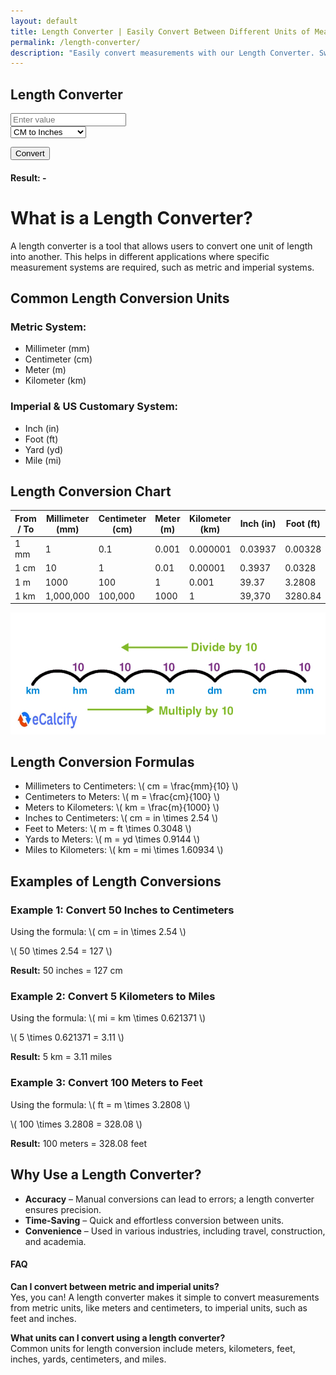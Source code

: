 ```yaml
---
layout: default
title: Length Converter | Easily Convert Between Different Units of Measurement
permalink: /length-converter/
description: "Easily convert measurements with our Length Converter. Switch between units instantly and get accurate results in just a few clicks!"
---
```


<div class="container mt-5">
    <div class="card shadow-lg p-4 col-12 col-sm-8 col-md-6">
        <h2 class="text-center mb-4">Length Converter</h2>

 <div class="mb-3">
            <input type="number" id="inputValue" class="form-control" placeholder="Enter value">
        </div>

<div class="mb-3">
            <select id="conversionType" class="form-select">
                <option value="cmToInches">CM to Inches</option>
                <option value="inchesToCm">Inches to CM</option>
                <option value="mmToInches">MM to Inches</option>
                <option value="inchesToMm">Inches to MM</option>
                <option value="metersToFeet">Meters to Feet</option>
                <option value="feetToMeters">Feet to Meters</option>
                <option value="kmToMiles">KM to Miles</option>
                <option value="milesToKm">Miles to KM</option>
                <option value="cmToFeet">CM to Feet</option>
                <option value="feetToCm">Feet to CM</option>
                <option value="inchesToFeet">Inches to Feet</option>
                <option value="feetToInches">Feet to Inches</option>
                <option value="metersToYards">Meters to Yards</option>
                <option value="yardsToMeters">Yards to Meters</option>
                <option value="mmToCm">MM to CM</option>
                <option value="cmToMm">CM to MM</option>
                <option value="cmToKm">CM to KM</option>
                <option value="kmToCm">KM to CM</option>
                <option value="mmToFeet">MM to Feet</option>
                <option value="feetToMm">Feet to MM</option>
                <option value="metersToMiles">Meters to Miles</option>
                <option value="milesToMeters">Miles to Meters</option>
                <option value="feetToMiles">Feet to Miles</option>
                <option value="milesToFeet">Miles to Feet</option>
                <option value="yardsToFeet">Yards to Feet</option>
                <option value="feetToYards">Feet to Yards</option>
                <option value="inchesToMeters">Inches to Meters</option>
                <option value="metersToInches">Meters to Inches</option>
                <option value="kmToMm">KM to MM</option>
                <option value="mmToKm">MM to KM</option>
                <option value="inchesToYards">Inches to Yards</option>
                <option value="yardsToInches">Yards to Inches</option>
                <option value="yardsToMiles">Yards to Miles</option>
                <option value="milesToYards">Miles to Yards</option>
            </select>
        </div>

<button class="btn btn-primary btn-shadow w-100" onclick="convert()">Convert</button>
<div class="mt-3">
            <h4>Result: <span id="result">-</span></h4>
        </div>
    </div>
</div>

<!-- Article part -->
<h1 class="pt-4">What is a Length Converter?</h1>
<p>A length converter is a tool that allows users to convert one unit of length into another. This helps in different applications where specific measurement systems are required, such as metric and imperial systems. </p>

<h2>Common Length Conversion Units</h2>
<h3>Metric System:</h3>
<ul><li>Millimeter (mm)</li><li>Centimeter (cm)</li><li>Meter (m)</li><li>Kilometer (km)</li></ul>
    
<h3>Imperial & US Customary System:</h3>
<ul><li>Inch (in)</li><li>Foot (ft)</li><li>Yard (yd)</li><li>Mile (mi)</li></ul>

<h2>Length Conversion Chart</h2>
   <div class="table-responsive text-center">
        <table class="table table-bordered">
            <thead class="table-primary">
                <tr>
                    <th>From / To</th>
                    <th>Millimeter (mm)</th>
                    <th>Centimeter (cm)</th>
                    <th>Meter (m)</th>
                    <th>Kilometer (km)</th>
                    <th>Inch (in)</th>
                    <th>Foot (ft)</th>
                    <th>Yard (yd)</th>
                    <th>Mile (mi)</th>
                </tr>
            </thead>
            <tbody>
                <tr><td>1 mm</td><td>1</td><td>0.1</td><td>0.001</td><td>0.000001</td><td>0.03937</td><td>0.00328</td><td>0.00109</td><td>0.00000062</td></tr>
                <tr><td>1 cm</td><td>10</td><td>1</td><td>0.01</td><td>0.00001</td><td>0.3937</td><td>0.0328</td><td>0.01094</td><td>0.0000062</td></tr>
                <tr><td>1 m</td><td>1000</td><td>100</td><td>1</td><td>0.001</td><td>39.37</td><td>3.2808</td><td>1.094</td><td>0.000621</td></tr>
                <tr><td>1 km</td><td>1,000,000</td><td>100,000</td><td>1000</td><td>1</td><td>39,370</td><td>3280.84</td><td>1093.61</td><td>0.621371</td></tr>
            </tbody>
        </table>
    </div>
<img class="img-fluid" alt="Length Measurement Conversion Chart – Metric" src="/assets/images/length-conversion-1.jpg" fetchpriority="high" loading="auto" style="object-fit: contain;" />
<h2>Length Conversion Formulas</h2>
<ul>
<li>Millimeters to Centimeters: \( cm = \frac{mm}{10} \)</li>
<li>Centimeters to Meters: \( m = \frac{cm}{100} \)</li>
<li>Meters to Kilometers: \( km = \frac{m}{1000} \)</li>
<li>Inches to Centimeters: \( cm = in \times 2.54 \)</li>
<li>Feet to Meters: \( m = ft \times 0.3048 \)</li>
<li>Yards to Meters: \( m = yd \times 0.9144 \)</li>
<li>Miles to Kilometers: \( km = mi \times 1.60934 \)</li>
</ul>

<h2>Examples of Length Conversions</h2>
<h3>Example 1: Convert 50 Inches to Centimeters</h3>
<p>Using the formula: \( cm = in \times 2.54 \)</p>
<p>\( 50 \times 2.54 = 127 \)</p>
<p><strong>Result:</strong> 50 inches = 127 cm</p>

<h3>Example 2: Convert 5 Kilometers to Miles</h3>
<p>Using the formula: \( mi = km \times 0.621371 \)</p>
<p>\( 5 \times 0.621371 = 3.11 \)</p>
<p><strong>Result:</strong> 5 km = 3.11 miles</p>

<h3>Example 3: Convert 100 Meters to Feet</h3>
<p>Using the formula: \( ft = m \times 3.2808 \)</p>
<p>\( 100 \times 3.2808 = 328.08 \)</p>
<p><strong>Result:</strong> 100 meters = 328.08 feet</p>

<h2>Why Use a Length Converter?</h2>
<ul>
<li><strong>Accuracy</strong> – Manual conversions can lead to errors; a length converter ensures precision.</li>
<li><strong>Time-Saving</strong> – Quick and effortless conversion between units.</li>
<li><strong>Convenience</strong> – Used in various industries, including travel, construction, and academia.</li>
</ul>

<h4>FAQ</h4>
<p><strong>Can I convert between metric and imperial units? </strong> <br>
Yes, you can! A length converter makes it simple to convert measurements from metric units, like meters and centimeters, to imperial units, such as feet and inches.</p>
<p><strong>What units can I convert using a length converter? </strong><br>
Common units for length conversion include meters, kilometers, feet, inches, yards, centimeters, and miles.</p>

<!-- Article Part close -->
<script>
        function convert() {
            let value = parseFloat(document.getElementById("inputValue").value);
            let type = document.getElementById("conversionType").value;
            let result = 0;

            const conversions = {
                cmToInches: value => value / 2.54,
                inchesToCm: value => value * 2.54,
                mmToInches: value => value / 25.4,
                inchesToMm: value => value * 25.4,
                metersToFeet: value => value * 3.28084,
                feetToMeters: value => value / 3.28084,
                kmToMiles: value => value * 0.621371,
                milesToKm: value => value / 0.621371,
                cmToFeet: value => value / 30.48,
                feetToCm: value => value * 30.48,
                inchesToFeet: value => value / 12,
                feetToInches: value => value * 12,
                metersToYards: value => value * 1.09361,
                yardsToMeters: value => value / 1.09361,
                mmToCm: value => value / 10,
                cmToMm: value => value * 10,
                cmToKm: value => value / 100000,
                kmToCm: value => value * 100000,
                mmToFeet: value => value / 304.8,
                feetToMm: value => value * 304.8,
                metersToMiles: value => value / 1609.34,
                milesToMeters: value => value * 1609.34,
                feetToMiles: value => value / 5280,
                milesToFeet: value => value * 5280,
                yardsToFeet: value => value * 3,
                feetToYards: value => value / 3,
                inchesToMeters: value => value / 39.37,
                metersToInches: value => value * 39.37,
                kmToMm: value => value * 1000000,
                mmToKm: value => value / 1000000,
                inchesToYards: value => value / 36,
                yardsToInches: value => value * 36,
                yardsToMiles: value => value / 1760,
                milesToYards: value => value * 1760
            };

            if (!isNaN(value) && conversions[type]) {
                result = conversions[type](value).toFixed(4);
            } else {
                result = "Invalid input";
            }

            document.getElementById("result").textContent = result;
        }
</script>

<!-- <script src="https://cdn.jsdelivr.net/npm/bootstrap@5.3.0/dist/js/bootstrap.bundle.min.js"></script> -->
<script src="https://polyfill.io/v3/polyfill.min.js?features=es6"></script>
<script id="MathJax-script" async src="https://cdn.jsdelivr.net/npm/mathjax@3/es5/tex-mml-chtml.js"></script>
